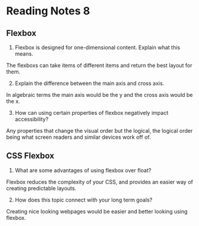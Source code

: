 # Reading Notes 8

## Flexbox

1. Flexbox is designed for one-dimensional content. Explain what this means.

The flexboxs can take items of different items and return the best layout for them.

2. Explain the difference between the main axis and cross axis.

In algebraic terms the main axis would be the y and the cross axis would be the x.

3. How can using certain properties of flexbox negatively impact accessibility?

Any properties that change the visual order but the logical, the logical order being what screen readers and similar devices work off of.

## CSS Flexbox

1. What are some advantages of using flexbox over float?

Flexbox reduces the complexity of your CSS, and provides an easier way of creating predictable layouts.

2. How does this topic connect with your long term goals?

Creating nice looking webpages would be easier and better looking using flexbox.
